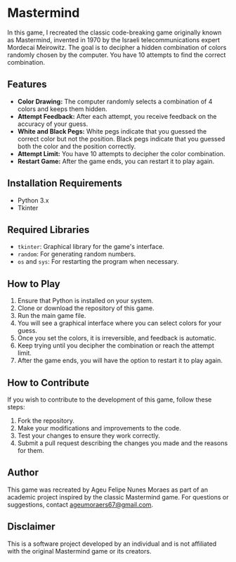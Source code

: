 # Mastermind

In this game, I recreated the classic code-breaking game originally known as Mastermind, invented in 1970 by the Israeli telecommunications expert Mordecai Meirowitz. The goal is to decipher a hidden combination of colors randomly chosen by the computer. You have 10 attempts to find the correct combination.

## Features

- **Color Drawing:** The computer randomly selects a combination of 4 colors and keeps them hidden.
- **Attempt Feedback:** After each attempt, you receive feedback on the accuracy of your guess.
- **White and Black Pegs:** White pegs indicate that you guessed the correct color but not the position. Black pegs indicate that you guessed both the color and the position correctly.
- **Attempt Limit:** You have 10 attempts to decipher the color combination.
- **Restart Game:** After the game ends, you can restart it to play again.

## Installation Requirements

- Python 3.x
- Tkinter

## Required Libraries

- `tkinter`: Graphical library for the game's interface.
- `random`: For generating random numbers.
- `os` and `sys`: For restarting the program when necessary.

## How to Play

1. Ensure that Python is installed on your system.
2. Clone or download the repository of this game.
3. Run the main game file.
4. You will see a graphical interface where you can select colors for your guess.
5. Once you set the colors, it is irreversible, and feedback is automatic.
6. Keep trying until you decipher the combination or reach the attempt limit.
7. After the game ends, you will have the option to restart it to play again.

## How to Contribute

If you wish to contribute to the development of this game, follow these steps:

1. Fork the repository.
2. Make your modifications and improvements to the code.
3. Test your changes to ensure they work correctly.
4. Submit a pull request describing the changes you made and the reasons for them.

## Author

This game was recreated by Ageu Felipe Nunes Moraes as part of an academic project inspired by the classic Mastermind game. For questions or suggestions, contact [ageumoraers67@gmail.com](mailto:ageumoraers67@gmail.com).

## Disclaimer

This is a software project developed by an individual and is not affiliated with the original Mastermind game or its creators.
